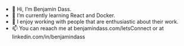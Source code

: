 - 👋 Hi, I’m Benjamin Dass. 
- 🌱 I’m currently learning React and Docker.
- 💞️ I enjoy working with people that are enthusiastic about their work.
- 📫 You can reaach me at benjamindass.com/letsConnect or at linkedin.com/in/benjamindass

<!---
ben-dass/ben-dass is a ✨ special ✨ repository because its `README.md` (this file) appears on your GitHub profile.
You can click the Preview link to take a look at your changes.
--->
